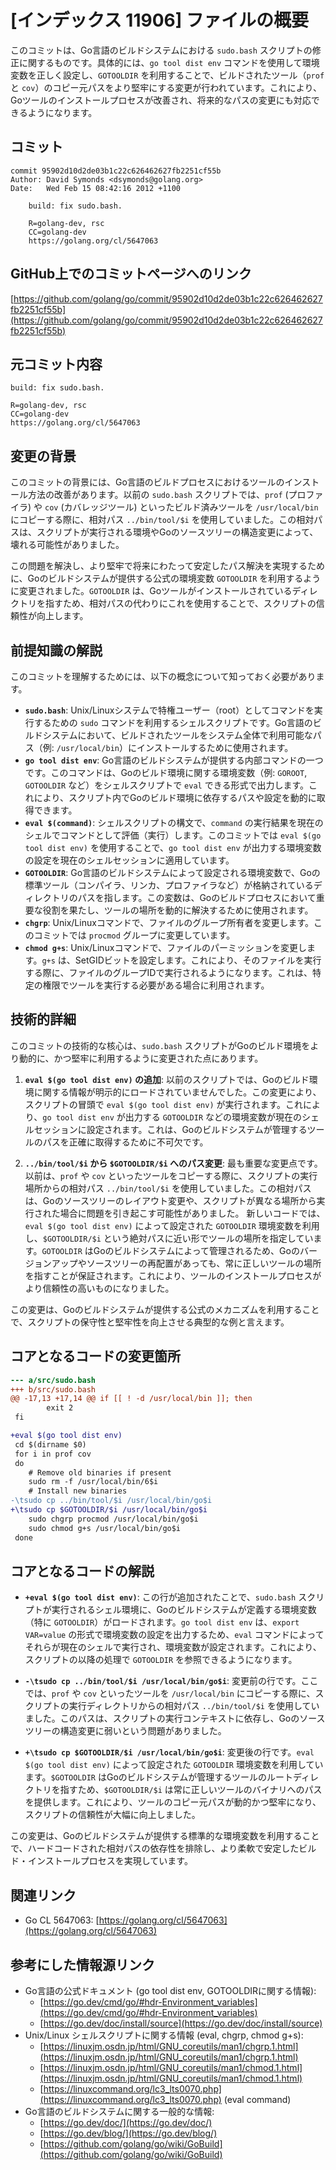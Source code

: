 # [インデックス 11906] ファイルの概要

このコミットは、Go言語のビルドシステムにおける `sudo.bash` スクリプトの修正に関するものです。具体的には、`go tool dist env` コマンドを使用して環境変数を正しく設定し、`GOTOOLDIR` を利用することで、ビルドされたツール（`prof` と `cov`）のコピー元パスをより堅牢にする変更が行われています。これにより、Goツールのインストールプロセスが改善され、将来的なパスの変更にも対応できるようになります。

## コミット

```
commit 95902d10d2de03b1c22c626462627fb2251cf55b
Author: David Symonds <dsymonds@golang.org>
Date:   Wed Feb 15 08:42:16 2012 +1100

    build: fix sudo.bash.

    R=golang-dev, rsc
    CC=golang-dev
    https://golang.org/cl/5647063
```

## GitHub上でのコミットページへのリンク

[https://github.com/golang/go/commit/95902d10d2de03b1c22c626462627fb2251cf55b](https://github.com/golang/go/commit/95902d10d2de03b1c22c626462627fb2251cf55b)

## 元コミット内容

```
build: fix sudo.bash.

R=golang-dev, rsc
CC=golang-dev
https://golang.org/cl/5647063
```

## 変更の背景

このコミットの背景には、Go言語のビルドプロセスにおけるツールのインストール方法の改善があります。以前の `sudo.bash` スクリプトでは、`prof` (プロファイラ) や `cov` (カバレッジツール) といったビルド済みツールを `/usr/local/bin` にコピーする際に、相対パス `../bin/tool/$i` を使用していました。この相対パスは、スクリプトが実行される環境やGoのソースツリーの構造変更によって、壊れる可能性がありました。

この問題を解決し、より堅牢で将来にわたって安定したパス解決を実現するために、Goのビルドシステムが提供する公式の環境変数 `GOTOOLDIR` を利用するように変更されました。`GOTOOLDIR` は、Goツールがインストールされているディレクトリを指すため、相対パスの代わりにこれを使用することで、スクリプトの信頼性が向上します。

## 前提知識の解説

このコミットを理解するためには、以下の概念について知っておく必要があります。

*   **`sudo.bash`**: Unix/Linuxシステムで特権ユーザー（root）としてコマンドを実行するための `sudo` コマンドを利用するシェルスクリプトです。Go言語のビルドシステムにおいて、ビルドされたツールをシステム全体で利用可能なパス（例: `/usr/local/bin`）にインストールするために使用されます。
*   **`go tool dist env`**: Go言語のビルドシステムが提供する内部コマンドの一つです。このコマンドは、Goのビルド環境に関する環境変数（例: `GOROOT`, `GOTOOLDIR` など）をシェルスクリプトで `eval` できる形式で出力します。これにより、スクリプト内でGoのビルド環境に依存するパスや設定を動的に取得できます。
*   **`eval $(command)`**: シェルスクリプトの構文で、`command` の実行結果を現在のシェルでコマンドとして評価（実行）します。このコミットでは `eval $(go tool dist env)` を使用することで、`go tool dist env` が出力する環境変数の設定を現在のシェルセッションに適用しています。
*   **`GOTOOLDIR`**: Go言語のビルドシステムによって設定される環境変数で、Goの標準ツール（コンパイラ、リンカ、プロファイラなど）が格納されているディレクトリのパスを指します。この変数は、Goのビルドプロセスにおいて重要な役割を果たし、ツールの場所を動的に解決するために使用されます。
*   **`chgrp`**: Unix/Linuxコマンドで、ファイルのグループ所有者を変更します。このコミットでは `procmod` グループに変更しています。
*   **`chmod g+s`**: Unix/Linuxコマンドで、ファイルのパーミッションを変更します。`g+s` は、SetGIDビットを設定します。これにより、そのファイルを実行する際に、ファイルのグループIDで実行されるようになります。これは、特定の権限でツールを実行する必要がある場合に利用されます。

## 技術的詳細

このコミットの技術的な核心は、`sudo.bash` スクリプトがGoのビルド環境をより動的に、かつ堅牢に利用するように変更された点にあります。

1.  **`eval $(go tool dist env)` の追加**:
    以前のスクリプトでは、Goのビルド環境に関する情報が明示的にロードされていませんでした。この変更により、スクリプトの冒頭で `eval $(go tool dist env)` が実行されます。これにより、`go tool dist env` が出力する `GOTOOLDIR` などの環境変数が現在のシェルセッションに設定されます。これは、Goのビルドシステムが管理するツールのパスを正確に取得するために不可欠です。

2.  **`../bin/tool/$i` から `$GOTOOLDIR/$i` へのパス変更**:
    最も重要な変更点です。以前は、`prof` や `cov` といったツールをコピーする際に、スクリプトの実行場所からの相対パス `../bin/tool/$i` を使用していました。この相対パスは、Goのソースツリーのレイアウト変更や、スクリプトが異なる場所から実行された場合に問題を引き起こす可能性がありました。
    新しいコードでは、`eval $(go tool dist env)` によって設定された `GOTOOLDIR` 環境変数を利用し、`$GOTOOLDIR/$i` という絶対パスに近い形でツールの場所を指定しています。`GOTOOLDIR` はGoのビルドシステムによって管理されるため、Goのバージョンアップやソースツリーの再配置があっても、常に正しいツールの場所を指すことが保証されます。これにより、ツールのインストールプロセスがより信頼性の高いものになりました。

この変更は、Goのビルドシステムが提供する公式のメカニズムを利用することで、スクリプトの保守性と堅牢性を向上させる典型的な例と言えます。

## コアとなるコードの変更箇所

```diff
--- a/src/sudo.bash
+++ b/src/sudo.bash
@@ -17,13 +17,14 @@ if [[ ! -d /usr/local/bin ]]; then
 		exit 2
 fi

+eval $(go tool dist env)
 cd $(dirname $0)
 for i in prof cov
 do
 	# Remove old binaries if present
 	sudo rm -f /usr/local/bin/6$i
 	# Install new binaries
-\tsudo cp ../bin/tool/$i /usr/local/bin/go$i
+\tsudo cp $GOTOOLDIR/$i /usr/local/bin/go$i
 	sudo chgrp procmod /usr/local/bin/go$i
 	sudo chmod g+s /usr/local/bin/go$i
 done
```

## コアとなるコードの解説

*   **`+eval $(go tool dist env)`**:
    この行が追加されたことで、`sudo.bash` スクリプトが実行されるシェル環境に、Goのビルドシステムが定義する環境変数（特に `GOTOOLDIR`）がロードされます。`go tool dist env` は、`export VAR=value` の形式で環境変数の設定を出力するため、`eval` コマンドによってそれらが現在のシェルで実行され、環境変数が設定されます。これにより、スクリプトの以降の処理で `GOTOOLDIR` を参照できるようになります。

*   **`-\tsudo cp ../bin/tool/$i /usr/local/bin/go$i`**:
    変更前の行です。ここでは、`prof` や `cov` といったツールを `/usr/local/bin` にコピーする際に、スクリプトの実行ディレクトリからの相対パス `../bin/tool/$i` を使用していました。このパスは、スクリプトの実行コンテキストに依存し、Goのソースツリーの構造変更に弱いという問題がありました。

*   **`+\tsudo cp $GOTOOLDIR/$i /usr/local/bin/go$i`**:
    変更後の行です。`eval $(go tool dist env)` によって設定された `GOTOOLDIR` 環境変数を利用しています。`$GOTOOLDIR` はGoのビルドシステムが管理するツールのルートディレクトリを指すため、`$GOTOOLDIR/$i` は常に正しいツールのバイナリへのパスを提供します。これにより、ツールのコピー元パスが動的かつ堅牢になり、スクリプトの信頼性が大幅に向上しました。

この変更は、Goのビルドシステムが提供する標準的な環境変数を利用することで、ハードコードされた相対パスの依存性を排除し、より柔軟で安定したビルド・インストールプロセスを実現しています。

## 関連リンク

*   Go CL 5647063: [https://golang.org/cl/5647063](https://golang.org/cl/5647063)

## 参考にした情報源リンク

*   Go言語の公式ドキュメント (go tool dist env, GOTOOLDIRに関する情報):
    *   [https://go.dev/cmd/go/#hdr-Environment_variables](https://go.dev/cmd/go/#hdr-Environment_variables)
    *   [https://go.dev/doc/install/source](https://go.dev/doc/install/source)
*   Unix/Linux シェルスクリプトに関する情報 (eval, chgrp, chmod g+s):
    *   [https://linuxjm.osdn.jp/html/GNU_coreutils/man1/chgrp.1.html](https://linuxjm.osdn.jp/html/GNU_coreutils/man1/chgrp.1.html)
    *   [https://linuxjm.osdn.jp/html/GNU_coreutils/man1/chmod.1.html](https://linuxjm.osdn.jp/html/GNU_coreutils/man1/chmod.1.html)
    *   [https://linuxcommand.org/lc3_lts0070.php](https://linuxcommand.org/lc3_lts0070.php) (eval command)
*   Go言語のビルドシステムに関する一般的な情報:
    *   [https://go.dev/doc/](https://go.dev/doc/)
    *   [https://go.dev/blog/](https://go.dev/blog/)
    *   [https://github.com/golang/go/wiki/GoBuild](https://github.com/golang/go/wiki/GoBuild)

